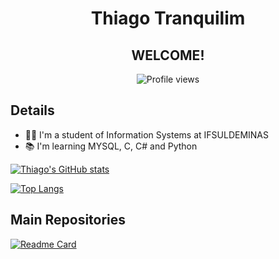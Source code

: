 <h1 align="center">Thiago Tranquilim</h1>
<h2 align="center">WELCOME!</h3>

<p align="center"> <img src="https://komarev.com/ghpvc/?username=ThiagoTranquilim&color=blue" alt="Profile views" /> </p>

## Details
- 👋🏻 I'm a student of Information Systems at IFSULDEMINAS
- 📚 I'm learning MYSQL, C, C# and Python

[![Thiago's GitHub stats](https://github-readme-stats.vercel.app/api?username=ThiagoTranquilim&show_icons=true&theme=github_dark&count_private=true)](https://github.com/anuraghazra/github-readme-stats)

[![Top Langs](https://github-readme-stats.vercel.app/api/top-langs/?username=ThiagoTranquilim&layout=compact&theme=github_dark)](https://github.com/anuraghazra/github-readme-stats)

## Main Repositories
[![Readme Card](https://github-readme-stats.vercel.app/api/pin/?username=ThiagoTranquilim&repo=Sistemas-de-Informacao&theme=github_dark)](https://github.com/ThiagoTranquilim/Sistemas-de-Informacao)
